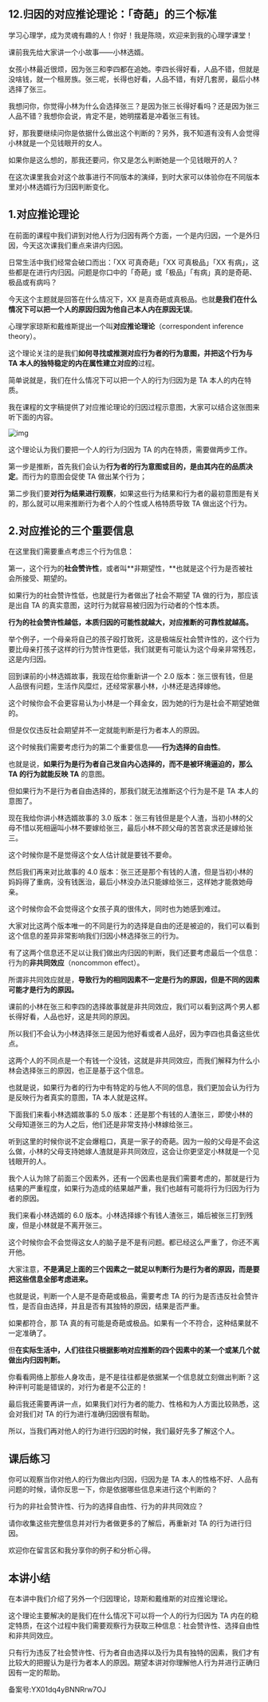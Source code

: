 ## 12.归因的对应推论理论：「奇葩」的三个标准
学习心理学，成为灵魂有趣的人！你好！我是陈晓，欢迎来到我的心理学课堂！


课前我先给大家讲一个小故事——小林选婿。 


女孩小林最近很烦，因为张三和李四都在追她。李四长得好看，人品不错，但就是没啥钱，就一个租房族。张三呢，长得也好看，人品不错，有好几套房，最后小林选择了张三。


我想问你，你觉得小林为什么会选择张三？是因为张三长得好看吗？还是因为张三人品不错？我想你会说，肯定不是，她明摆着是冲着张三有钱。


好，那我要继续问你是依据什么做出这个判断的？另外，我不知道有没有人会觉得小林就是一个见钱眼开的女人。


如果你是这么想的，那我还要问，你又是怎么判断她是一个见钱眼开的人？


在这次课里我会对这个故事进行不同版本的演绎，到时大家可以体验你在不同版本里对小林选婿行为归因判断变化。 


**1.对应推论理论**
------------


在前面的课程中我们讲到对他人行为归因有两个方面，一个是内归因，一个是外归因，今天这次课我们重点来讲内归因。


日常生活中我们经常会破口而出：「XX 可真奇葩」「XX 可真极品」「XX 有病」，这些都是在进行内归因。问题是你口中的「奇葩」或「极品」「有病」真的是奇葩、极品或有病吗？


今天这个主题就是回答在什么情况下，XX 是真奇葩或真极品。也就**是我们在什么情况下可以把一个人的原因归因为他自己本人内在原因无误**。


心理学家琼斯和戴维斯提出一个叫**对应推论理论**（correspondent inference theory）。


这个理论关注的是我们**如何寻找或推测对应行为者的行为意图，并把这个行为与 TA 本人的独特稳定的内在属性建立对应的**过程。


简单说就是，我们在什么情况下可以把一个人的行为归因为是 TA 本人的内在特质。


我在课程的文字稿提供了对应推论理论的归因过程示意图，大家可以结合这张图来听下面的内容。


![img](https://pic2.zhimg.com/v2-c4b46846c32e0b5ce0212cbff61959c5.webp)

这个理论认为我们要把一个人的行为归因为 TA 的内在特质，需要做两步工作。


第一步是推断，首先我们会认为**行为者的行为意图或目的，是由其内在的品质决定**。而行为的意图会促使 TA 做出某个行为；


第二步我们要**对行为结果进行观察**，如果这些行为结果和行为者的最初意图是有关的，那么就可以用来推断行为者个人的个性或人格特质导致 TA 做出这个行为。


**2.对应推论的三个重要信息**
-----------------


在这里我们需要重点考虑三个行为信息：


第一，这个行为的**社会赞许性**，或者叫**非期望性，**也就是这个行为是否被社会所接受、期望的。 


如果行为的社会赞许性低，也就是行为者做出了社会不期望 TA 做的行为，那应该是出自 TA 的真实意图，这时行为就容易被归因为行动者的个性本质。


**行为的社会赞许性越低，本质归因的可能性就越大，对应推断的可靠性就越高。**


举个例子，一个母亲将自己的孩子殴打致死，这是极端反社会赞许性的，这个行为要比母亲打孩子这样的行为赞许性更低，我们就更有可能认为这个母亲非常残忍，这是内归因。


回到课前的小林选婿故事，我现在给你重新讲一个 2.0 版本：张三很有钱，但是人品很有问题，生活作风糜烂，还经常家暴小林，小林还是选择嫁他。


这个时候你会不会更容易认为小林是一个拜金女，因为她的行为是社会不期望她做的。


但是仅仅违反社会期望并不一定就能判断是行为者本人的原因。


这个时候我们需要考虑行为的第二个重要信息——**行为选择的自由性**。


也就是说，**如果行为是行为者自己发自内心选择的，而不是被环境逼迫的，那么 TA 的行为就能反映 TA** 的意图。


但如果行为不是行为者自由选择的，那我们就无法推断这个行为是不是 TA 本人的意图了。


现在我给你讲小林选婿故事的 3.0 版本：张三有钱但是是个人渣，当初小林的父母不惜以死相逼叫小林不要嫁给张三，最后小林不顾父母的苦苦哀求还是嫁给张三。


这个时候你是不是觉得这个女人估计就是要钱不要命。


然后我们再来对比故事的 4.0 版本：张三还是那个有钱的人渣，但是当初小林的妈妈得了重病，没有钱医治，最后小林没办法只能嫁给张三，这样她才能救她母亲。


这个时候你会不会觉得这个女孩子真的很伟大，同时也为她感到难过。


大家对比这两个版本唯一的不同是行为的选择是自由的还是被迫的，我们可以看到这个信息的差异非常影响我们归因小林选择张三的行为。


有了这两个信息还不足以让我们做出内归因的判断，我们还要考虑最后一个信息：行为的**非共同效应**（noncommon effect）。


所谓非共同效应就是，**导致行为的相同因素不一定是行为的原因，但是不同的因素可能才是行为的原因。**


课前的小林在张三和李四的选择故事就是非共同效应，我们可以看到这两个男人都长得好看，人品也好，这是共同的原因。


所以我们不会认为小林选择张三是因为他好看或者人品好，因为李四也具备这些优点。


这两个人的不同点是一个有钱一个没钱，这就是非共同效应，而我们解释为什么小林会选择张三的原因，也正是基于这个信息。


也就是说，如果行为者的行为中有特定的与他人不同的信息，我们更加会认为行为是反映行为者真实的意图，TA 本人就是这样。


下面我们来看小林选婿故事的 5.0 版本：还是那个有钱的人渣张三，即使小林的父母知道张三的为人之后，他们还是非常支持小林嫁给张三。


听到这里的时候你说不定会爆粗口，真是一家子的奇葩。因为一般的父母是不会这么做，小林的父母支持她嫁人渣就是非共同效应，这会让你更坚定小林就是一个见钱眼开的人。


我个人认为除了前面三个因素外，还有一个因素也是我们需要考虑的，那就是行为结果的严重程度，如果行为造成的结果越严重，我们也越有可能将行为归因为行为者的原因。


我们来看小林选婿的 6.0 版本。小林选择嫁个有钱人渣张三，婚后被张三打到残废，但是小林就是不离开张三。


这个时候你会不会觉得这女人的脑子是不是有问题。都已经这么严重了，你还不离开他。


大家注意，**不是满足上面的三个因素之一就足以判断行为是行为者的原因，而是要把这些信息全部考虑进来。**


也就是说，判断一个人是不是奇葩或极品，需要考虑 TA 的行为是否违反社会赞许性，是否自由选择，并且是否有其独特的原因，结果是否严重。


如果都符合，那 TA 真的有可能是奇葩或极品。如果有一个不符合，这种结果就不一定准确了。


但**在实际生活中，人们往往只根据影响对应推断的四个因素中的某一个或某几个就做出内归因判断。**


你看看网络上那些人身攻击，是不是往往都是依据某一个信息就立刻做出判断？这种评判可能是错误的，对行为者是不公正的！


最后我还需要再讲一点，如果我们对行为者的能力、性格和为人方面比较熟悉，这会对我们对 TA 的行为进行准确归因很有帮助。


所以，当我们再对他人的行为进行归因的时候，我们最好先多了解这个人。


**课后练习**
--------


你可以观察当你对他人的行为做出内归因，归因为是 TA 本人的性格不好、人品有问题的时候，请你反思一下，你是依据哪些信息来进行这个判断的？


行为的非社会赞许性、行为的选择自由性、行为的非共同效应？


请你收集这些完整信息并对行为者做更多的了解后，再重新对 TA 的行为进行归因。


欢迎你在留言区和我分享你的例子和分析心得。


**本讲小结**
--------


在本讲中我们介绍了另外一个归因理论，琼斯和戴维斯的对应推论理论。


这个理论主要解决的是我们在什么情况下可以将一个人的行为归因为 TA 内在的稳定特质，在这个过程中我们需要观察行为获取三种信息：社会赞许性、选择自由性和非共同效应。


只有行为违反了社会赞许性、行为者自由选择以及行为具有独特的因素，我们才有比较大的把握认为是行为者本人的原因。期望本讲对你理解他人行为并进行正确归因有一定的帮助。


备案号:YX01dq4yBNNRrw7OJ

